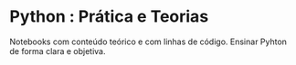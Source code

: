 # Python : Prática e Teorias 

Notebooks com conteúdo teórico e com linhas de código. 
Ensinar Pyhton de forma clara e objetiva. 


